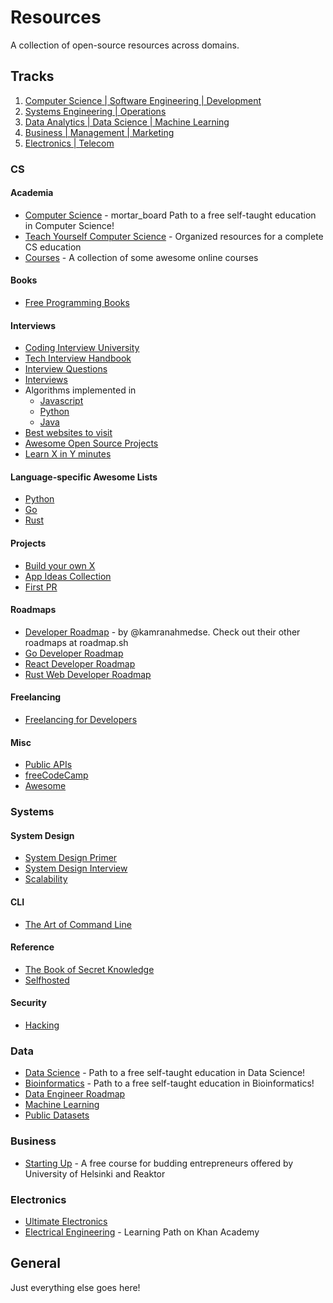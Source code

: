 # Resources

A collection of open-source resources across domains.

## Tracks
1. [Computer Science | Software Engineering | Development](#cs)
2. [Systems Engineering | Operations](#systems)
3. [Data Analytics | Data Science | Machine Learning](#data)
4. [Business | Management | Marketing](#business)
5. [Electronics | Telecom](#electronics)

### CS

#### Academia
- [Computer Science](https://github.com/ossu/computer-science) - mortar_board Path to a free self-taught education in Computer Science! 
- [Teach Yourself Computer Science](https://teachyourselfcs.com) - Organized resources for a complete CS education
- [Courses](https://github.com/prakhar1989/awesome-courses) - A collection of some awesome online courses

#### Books
- [Free Programming Books](https://github.com/EbookFoundation/free-programming-books)

#### Interviews
- [Coding Interview University](https://github.com/jwasham/coding-interview-university)
- [Tech Interview Handbook](https://github.com/yangshun/tech-interview-handbook)
- [Interview Questions](https://github.com/DopplerHQ/awesome-interview-questions)
- [Interviews](https://github.com/kdn251/interviews)
- Algorithms implemented in
  - [Javascript](https://github.com/trekhleb/javascript-algorithms)
  - [Python](https://github.com/TheAlgorithms/Python)
  - [Java](https://github.com/TheAlgorithms/Java)
- [Best websites to visit](https://github.com/sdmg15/Best-websites-a-programmer-should-visit)
- [Awesome Open Source Projects](https://awesomeopensource.com/projects)
- [Learn X in Y minutes](https://learnxinyminutes.com/)

#### Language-specific Awesome Lists
- [Python](https://github.com/vinta/awesome-python) 
- [Go](https://github.com/avelino/awesome-go)
- [Rust](https://github.com/rust-unofficial/awesome-rust)

#### Projects
- [Build your own X](https://github.com/danistefanovic/build-your-own-x)
- [App Ideas Collection](https://github.com/florinpop17/app-ideas)
- [First PR](https://github.com/MunGell/awesome-for-beginners)

#### Roadmaps
- [Developer Roadmap](https://github.com/kamranahmedse/developer-roadmap) - by @kamranahmedse. Check out their other roadmaps at roadmap.sh
- [Go Developer Roadmap](https://github.com/Alikhll/golang-developer-roadmap)
- [React Developer Roadmap](https://github.com/adam-golab/react-developer-roadmap)
- [Rust Web Developer Roadmap](https://github.com/anshulrgoyal/rust-web-developer-roadmap)

#### Freelancing
- [Freelancing for Developers](https://freelancingfordevs.com/)

#### Misc
- [Public APIs](https://github.com/public-apis/public-apis)
- [freeCodeCamp](https://github.com/freeCodeCamp/freeCodeCamp)
- [Awesome](https://github.com/sindresorhus/awesome)

### Systems
#### System Design
- [System Design Primer](https://github.com/donnemartin/system-design-primer)
- [System Design Interview](https://github.com/checkcheckzz/system-design-interview)
- [Scalability](https://github.com/binhnguyennus/awesome-scalability)

#### CLI
- [The Art of Command Line](https://github.com/jlevy/the-art-of-command-line)

#### Reference
- [The Book of Secret Knowledge](https://github.com/trimstray/the-book-of-secret-knowledge)
- [Selfhosted](https://github.com/awesome-selfhosted/awesome-selfhosted)

#### Security
- [Hacking](https://github.com/Hack-with-Github/Awesome-Hacking)

### Data
- [Data Science](https://github.com/ossu/data-science) - Path to a free self-taught education in Data Science!
- [Bioinformatics](https://github.com/ossu/bioinformatics) - Path to a free self-taught education in Bioinformatics!
- [Data Engineer Roadmap](https://github.com/datastacktv/data-engineer-roadmap)
- [Machine Learning](https://github.com/josephmisiti/awesome-machine-learning)
- [Public Datasets](https://github.com/awesomedata/awesome-public-datasets)

### Business
- [Starting Up](https://starting-up.org/en/) - A free course for budding entrepreneurs offered by University of Helsinki and Reaktor

### Electronics
- [Ultimate Electronics](https://ultimateelectronicsbook.com/)
- [Electrical Engineering](https://www.khanacademy.org/science/electrical-engineering) - Learning Path on Khan Academy

## General
Just everything else goes here!
